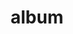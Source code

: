 ---
layout: album
resource: instagram
title: "album"
description: "masonry"
active: gallery
header-img: "img/gallery-bg.jpg"
album-title: "my 9th album"
images:
  - image_path: trangg.phaam/B/20200909_205440_118944031_639470127006755_806217371858680051_n.jpg
  - image_path: trangg.phaam/B/20211001_193716_243971677_172287668367000_1891578363831123866_n.jpg
  - image_path: trangg.phaam/B/20211011_170446_244800260_251813993550017_6576504470235499953_n.jpg
  - image_path: trangg.phaam/B/20211011_170446_245120252_590223542108703_2042679321269723405_n.jpg
  - image_path: trangg.phaam/B/20211011_170446_245231619_1217767482057905_186001637910820236_n.jpg
  - image_path: trangg.phaam/B/20211124_190318_259530266_1916142021926627_7118369996679103607_n.jpg
  - image_path: trangg.phaam/B/20211124_190318_259823617_380978153801879_7624437130997034834_n.jpg
  - image_path: trangg.phaam/B/20211124_190318_260424052_691118035127517_3320583228066210181_n.jpg
  - image_path: trangg.phaam/B/20211207_193042_264373996_1958878937627172_8610318220122844175_n.jpg
  - image_path: trangg.phaam/B/20211207_193042_264486780_736380844431537_8225778268934279231_n.jpg
  - image_path: trangg.phaam/B/20220120_202455_272155774_660019698766057_2426089515206959567_n.jpg
  - image_path: trangg.phaam/B/20220120_202455_272166149_905980526780858_9121083278179045318_n.jpg
  - image_path: trangg.phaam/B/20220213_195948_273642569_1248048395724888_8039736302669785688_n.jpg
  - image_path: trangg.phaam/B/20220213_195948_273835592_342291957815488_6271443950234189358_n.jpg
  - image_path: trangg.phaam/B/20220213_195948_274014022_669133574277302_6912461235279265361_n.jpg
---